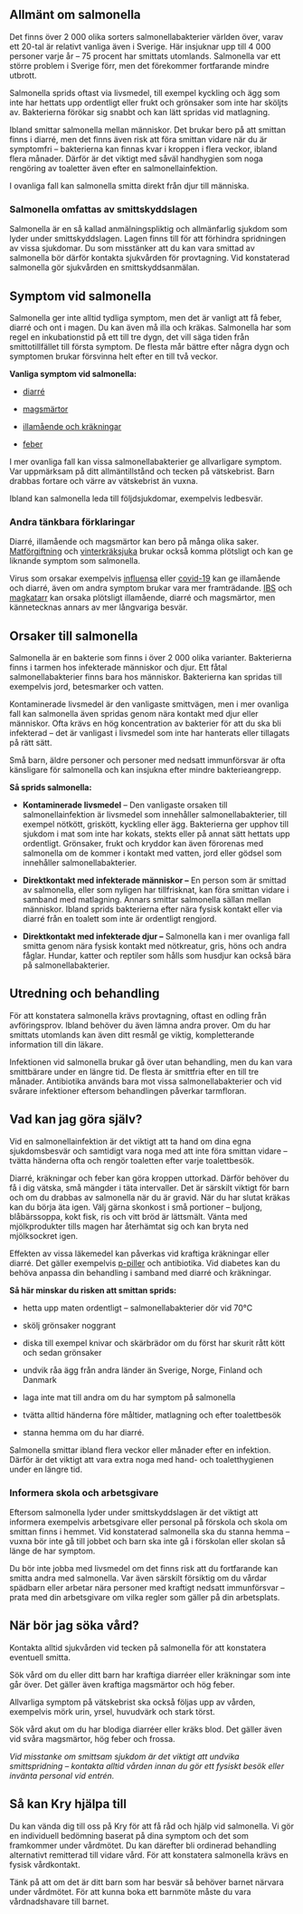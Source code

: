 Allmänt om salmonella
---------------------

Det finns över 2 000 olika sorters salmonellabakterier världen över, varav ett 20-tal är relativt vanliga även i Sverige. Här insjuknar upp till 4 000 personer varje år – 75 procent har smittats utomlands. Salmonella var ett större problem i Sverige förr, men det förekommer fortfarande mindre utbrott.

Salmonella sprids oftast via livsmedel, till exempel kyckling och ägg som inte har hettats upp ordentligt eller frukt och grönsaker som inte har sköljts av. Bakterierna förökar sig snabbt och kan lätt spridas vid matlagning.

Ibland smittar salmonella mellan människor. Det brukar bero på att smittan finns i diarré, men det finns även risk att föra smittan vidare när du är symptomfri – bakterierna kan finnas kvar i kroppen i flera veckor, ibland flera månader. Därför är det viktigt med såväl handhygien som noga rengöring av toaletter även efter en salmonellainfektion.

I ovanliga fall kan salmonella smitta direkt från djur till människa.

### Salmonella omfattas av smittskyddslagen

Salmonella är en så kallad anmälningspliktig och allmänfarlig sjukdom som lyder under smittskyddslagen. Lagen finns till för att förhindra spridningen av vissa sjukdomar. Du som misstänker att du kan vara smittad av salmonella bör därför kontakta sjukvården för provtagning. Vid konstaterad salmonella gör sjukvården en smittskyddsanmälan.

Symptom vid salmonella
----------------------

Salmonella ger inte alltid tydliga symptom, men det är vanligt att få feber, diarré och ont i magen. Du kan även må illa och kräkas. Salmonella har som regel en inkubationstid på ett till tre dygn, det vill säga tiden från smittotillfället till första symptom. De flesta mår bättre efter några dygn och symptomen brukar försvinna helt efter en till två veckor.

**Vanliga symptom vid salmonella:**

*   [diarré](https://www.kry.se/fakta/diarre/ "diarre")
    
*   [magsmärtor](https://www.kry.se/fakta/ont-i-magen/ "magsmartor")
    
*   [illamående och kräkningar](https://www.kry.se/fakta/illamaende/ "illamaende-och-krakningar")
    
*   [feber](https://www.kry.se/fakta/feber/ "feber")
    

I mer ovanliga fall kan vissa salmonellabakterier ge allvarligare symptom. Var uppmärksam på ditt allmäntillstånd och tecken på vätskebrist. Barn drabbas fortare och värre av vätskebrist än vuxna.

Ibland kan salmonella leda till följdsjukdomar, exempelvis ledbesvär.

### Andra tänkbara förklaringar

Diarré, illamående och magsmärtor kan bero på många olika saker. [Matförgiftning](https://www.kry.se/fakta/matforgiftning/ "matforgiftning") och [vinterkräksjuka](https://www.kry.se/fakta/vinterkraksjuka/ "vinterkraksjuka") brukar också komma plötsligt och kan ge liknande symptom som salmonella.

Virus som orsakar exempelvis [influensa](https://www.kry.se/fakta/influensa/ "influensa") eller [covid-19](https://www.kry.se/fakta/coronavirus/ "covid-19") kan ge illamående och diarré, även om andra symptom brukar vara mer framträdande. [IBS](https://www.kry.se/fakta/ibs/ "ibs") och [magkatarr](https://www.kry.se/fakta/magkatarr/ "magkatarr") kan orsaka plötsligt illamående, diarré och magsmärtor, men kännetecknas annars av mer långvariga besvär.

Orsaker till salmonella
-----------------------

Salmonella är en bakterie som finns i över 2 000 olika varianter. Bakterierna finns i tarmen hos infekterade människor och djur. Ett fåtal salmonellabakterier finns bara hos människor. Bakterierna kan spridas till exempelvis jord, betesmarker och vatten.

Kontaminerade livsmedel är den vanligaste smittvägen, men i mer ovanliga fall kan salmonella även spridas genom nära kontakt med djur eller människor. Ofta krävs en hög koncentration av bakterier för att du ska bli infekterad – det är vanligast i livsmedel som inte har hanterats eller tillagats på rätt sätt.

Små barn, äldre personer och personer med nedsatt immunförsvar är ofta känsligare för salmonella och kan insjukna efter mindre bakterieangrepp.

**Så sprids salmonella:**

*   **Kontaminerade livsmedel** – Den vanligaste orsaken till salmonellainfektion är livsmedel som innehåller salmonellabakterier, till exempel nötkött, griskött, kyckling eller ägg. Bakterierna ger upphov till sjukdom i mat som inte har kokats, stekts eller på annat sätt hettats upp ordentligt. Grönsaker, frukt och kryddor kan även förorenas med salmonella om de kommer i kontakt med vatten, jord eller gödsel som innehåller salmonellabakterier.
    
*   **Direktkontakt med infekterade människor –** En person som är smittad av salmonella, eller som nyligen har tillfrisknat, kan föra smittan vidare i samband med matlagning. Annars smittar salmonella sällan mellan människor. Ibland sprids bakterierna efter nära fysisk kontakt eller via diarré från en toalett som inte är ordentligt rengjord.
    
*   **Direktkontakt med infekterade djur –** Salmonella kan i mer ovanliga fall smitta genom nära fysisk kontakt med nötkreatur, gris, höns och andra fåglar. Hundar, katter och reptiler som hålls som husdjur kan också bära på salmonellabakterier.
    

Utredning och behandling
------------------------

För att konstatera salmonella krävs provtagning, oftast en odling från avföringsprov. Ibland behöver du även lämna andra prover. Om du har smittats utomlands kan även ditt resmål ge viktig, kompletterande information till din läkare.

Infektionen vid salmonella brukar gå över utan behandling, men du kan vara smittbärare under en längre tid. De flesta är smittfria efter en till tre månader. Antibiotika används bara mot vissa salmonellabakterier och vid svårare infektioner eftersom behandlingen påverkar tarmfloran.

Vad kan jag göra själv?
-----------------------

Vid en salmonellainfektion är det viktigt att ta hand om dina egna sjukdomsbesvär och samtidigt vara noga med att inte föra smittan vidare – tvätta händerna ofta och rengör toaletten efter varje toalettbesök.

Diarré, kräkningar och feber kan göra kroppen uttorkad. Därför behöver du få i dig vätska, små mängder i täta intervaller. Det är särskilt viktigt för barn och om du drabbas av salmonella när du är gravid. När du har slutat kräkas kan du börja äta igen. Välj gärna skonkost i små portioner – buljong, blåbärssoppa, kokt fisk, ris och vitt bröd är lättsmält. Vänta med mjölkprodukter tills magen har återhämtat sig och kan bryta ned mjölksockret igen.

Effekten av vissa läkemedel kan påverkas vid kraftiga kräkningar eller diarré. Det gäller exempelvis [p-piller](https://www.kry.se/fakta/fertilitet-och-graviditet/p-piller/ "p-piller") och antibiotika. Vid diabetes kan du behöva anpassa din behandling i samband med diarré och kräkningar.

**Så här minskar du risken att smittan sprids:**

*   hetta upp maten ordentligt – salmonellabakterier dör vid 70°C
    
*   skölj grönsaker noggrant
    
*   diska till exempel knivar och skärbrädor om du först har skurit rått kött och sedan grönsaker
    
*   undvik råa ägg från andra länder än Sverige, Norge, Finland och Danmark
    
*   laga inte mat till andra om du har symptom på salmonella
    
*   tvätta alltid händerna före måltider, matlagning och efter toalettbesök
    
*   stanna hemma om du har diarré.
    

Salmonella smittar ibland flera veckor eller månader efter en infektion. Därför är det viktigt att vara extra noga med hand- och toaletthygienen under en längre tid.

### Informera skola och arbetsgivare

Eftersom salmonella lyder under smittskyddslagen är det viktigt att informera exempelvis arbetsgivare eller personal på förskola och skola om smittan finns i hemmet. Vid konstaterad salmonella ska du stanna hemma – vuxna bör inte gå till jobbet och barn ska inte gå i förskolan eller skolan så länge de har symptom.

Du bör inte jobba med livsmedel om det finns risk att du fortfarande kan smitta andra med salmonella. Var även särskilt försiktig om du vårdar spädbarn eller arbetar nära personer med kraftigt nedsatt immunförsvar – prata med din arbetsgivare om vilka regler som gäller på din arbetsplats.

När bör jag söka vård?
----------------------

Kontakta alltid sjukvården vid tecken på salmonella för att konstatera eventuell smitta.

Sök vård om du eller ditt barn har kraftiga diarréer eller kräkningar som inte går över. Det gäller även kraftiga magsmärtor och hög feber.

Allvarliga symptom på vätskebrist ska också följas upp av vården, exempelvis mörk urin, yrsel, huvudvärk och stark törst.

Sök vård akut om du har blodiga diarréer eller kräks blod. Det gäller även vid svåra magsmärtor, hög feber och frossa.

_Vid misstanke om smittsam sjukdom är det viktigt att undvika smittspridning – kontakta alltid vården innan du gör ett fysiskt besök eller invänta personal vid entrén._

Så kan Kry hjälpa till
----------------------

Du kan vända dig till oss på Kry för att få råd och hjälp vid salmonella. Vi gör en individuell bedömning baserat på dina symptom och det som framkommer under vårdmötet. Du kan därefter bli ordinerad behandling alternativt remitterad till vidare vård. För att konstatera salmonella krävs en fysisk vårdkontakt.

Tänk på att om det är ditt barn som har besvär så behöver barnet närvara under vårdmötet. För att kunna boka ett barnmöte måste du vara vårdnadshavare till barnet.